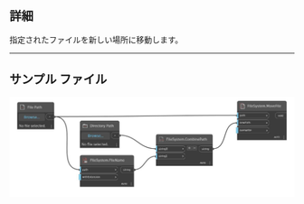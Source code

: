 ## 詳細
指定されたファイルを新しい場所に移動します。
___
## サンプル ファイル

![MoveFile](./DSCore.IO.FileSystem.MoveFile_img.jpg)

